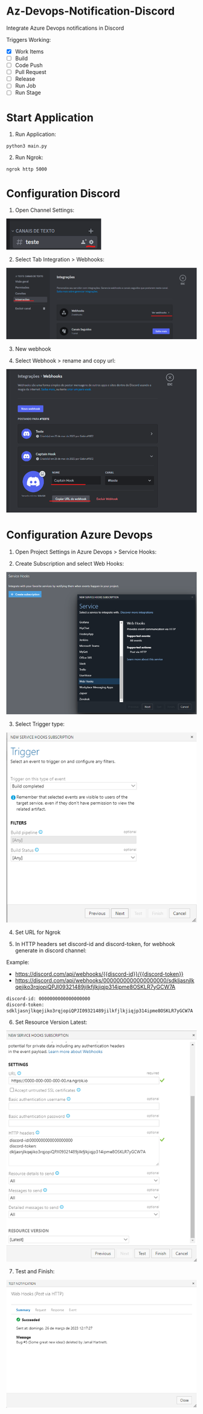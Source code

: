 # Az-Devops-Notification-Discord
Integrate Azure Devops notifications in Discord


Triggers Working:
- [x] Work Items
- [ ] Build
- [ ] Code Push
- [ ] Pull Request
- [ ] Release
- [ ] Run Job
- [ ] Run Stage

# Start Application

1. Run Application:

```
python3 main.py
```

2. Run Ngrok:

```
ngrok http 5000
```

# Configuration Discord
1. Open Channel Settings:

![img](docs/disc1.png)

2. Select Tab Integration > Webhooks:

![img](docs/disc2.png)

3. New webhook

4. Select Webhook > rename and copy url:

![img](docs/disc3.png)

# Configuration Azure Devops

1. Open Project Settings in Azure Devops > Service Hooks:

2. Create Subscription and select Web Hooks:

![img](docs/1.png)

3. Select Trigger type:

![img](docs/2.png)

4. Set URL for Ngrok

5. In HTTP headers set discord-id and discord-token, for webhook generate in discord channel:

Example: 
- https://discord.com/api/webhooks/{{discord-id}}/{{discord-token}}
- https://discord.com/api/webhooks/0000000000000000000/sdkljasnjlkqejiko3rqjopiQPJI09321489jilkfjlkjiqjp314ipme8OSKLR7yGCW7A


```
discord-id: 0000000000000000000
discord-token: sdkljasnjlkqejiko3rqjopiQPJI09321489jilkfjlkjiqjp314ipme8OSKLR7yGCW7A
```

6. Set Resource Version Latest:

![img](docs/3.png)

7. Test and Finish:

![img](docs/4.png)

